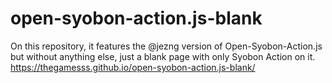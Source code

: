 # open-syobon-action.js-blank
On this repository, it features the @jezng version of Open-Syobon-Action.js but without anything else, just a blank page with only Syobon Action on it.
    https://thegamesss.github.io/open-syobon-action.js-blank/
